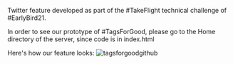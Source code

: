 Twitter feature developed as part of the #TakeFlight technical challenge of #EarlyBird21.

In order to see our prototype of #TagsForGood, please go to the Home directory of the server, since code is in index.html

Here's how our feature looks:
![tagsforgoodgithub](https://user-images.githubusercontent.com/72269728/120084189-eafb5f00-c093-11eb-9b6c-f803628ffbd1.png)
